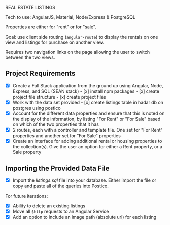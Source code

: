 REAL ESTATE LISTINGS

Tech to use: AngularJS, Material, Node/Express & PostgreSQL

Properties are either for "rent" or for "sale".

Goal: use client side routing (`angular-route`) to display the rentals on one view and listings for purchase on another view. 

Requires two navigation links on the page allowing the user to switch between the two views.

## Project Requirements

- [x] Create a Full Stack application from the ground up using Angular, Node, Express, and SQL (SEAN stack)
      - [x] install npm packages
      - [x] create project file structure
      - [x] create project files
- [x] Work with the data set provided
      - [x] create listings table in hadar db on postgres using postico
- [x] Account for the different data properties and ensure that this is noted on the display of the information, by listing "For Rent" or "For Sale" based on which of the two properties that it has
- [x] 2 routes, each with a controller and template file. One set for "For Rent" properties and another set for "For Sale" properties
- [x] Create an interface for adding additional rental or housing properties to the collection(s). Give the user an option for either a Rent property, or a Sale property

## Importing the Provided Data File

- [x] Import the *listings.sql* file into your database. Either import the file or copy and paste all of the queries into Postico.

For future iterations:

- [x] Ability to delete an existing listings
- [x] Move all `$http` requests to an Angular Service
- [x] Add an option to include an image path (absolute url) for each listing
